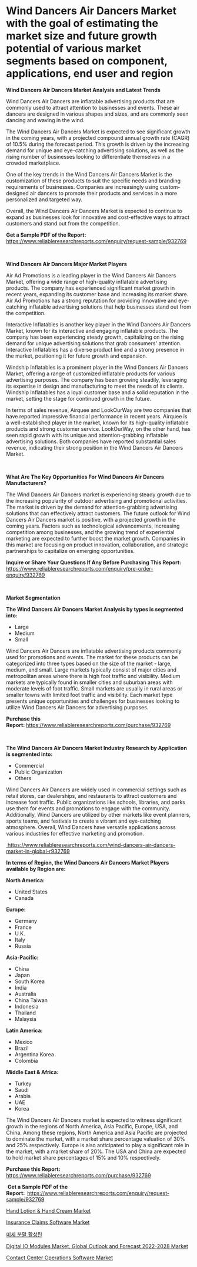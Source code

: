 <p><h1>Wind Dancers Air Dancers Market with the goal of estimating the market size and future growth potential of various market segments based on component, applications, end user and region</h1></p><p><strong>Wind Dancers Air Dancers Market Analysis and Latest Trends</strong></p>
<p><p>Wind Dancers Air Dancers are inflatable advertising products that are commonly used to attract attention to businesses and events. These air dancers are designed in various shapes and sizes, and are commonly seen dancing and waving in the wind.</p><p>The Wind Dancers Air Dancers Market is expected to see significant growth in the coming years, with a projected compound annual growth rate (CAGR) of 10.5% during the forecast period. This growth is driven by the increasing demand for unique and eye-catching advertising solutions, as well as the rising number of businesses looking to differentiate themselves in a crowded marketplace.</p><p>One of the key trends in the Wind Dancers Air Dancers Market is the customization of these products to suit the specific needs and branding requirements of businesses. Companies are increasingly using custom-designed air dancers to promote their products and services in a more personalized and targeted way.</p><p>Overall, the Wind Dancers Air Dancers Market is expected to continue to expand as businesses look for innovative and cost-effective ways to attract customers and stand out from the competition.</p></p>
<p><strong>Get a Sample PDF of the Report:&nbsp;</strong> <a href="https://www.reliableresearchreports.com/enquiry/request-sample/932769">https://www.reliableresearchreports.com/enquiry/request-sample/932769</a></p>
<p>&nbsp;</p>
<p><strong>Wind Dancers Air Dancers Major Market Players</strong></p>
<p><p>Air Ad Promotions is a leading player in the Wind Dancers Air Dancers Market, offering a wide range of high-quality inflatable advertising products. The company has experienced significant market growth in recent years, expanding its customer base and increasing its market share. Air Ad Promotions has a strong reputation for providing innovative and eye-catching inflatable advertising solutions that help businesses stand out from the competition.</p><p>Interactive Inflatables is another key player in the Wind Dancers Air Dancers Market, known for its interactive and engaging inflatable products. The company has been experiencing steady growth, capitalizing on the rising demand for unique advertising solutions that grab consumers' attention. Interactive Inflatables has a diverse product line and a strong presence in the market, positioning it for future growth and expansion.</p><p>Windship Inflatables is a prominent player in the Wind Dancers Air Dancers Market, offering a range of customized inflatable products for various advertising purposes. The company has been growing steadily, leveraging its expertise in design and manufacturing to meet the needs of its clients. Windship Inflatables has a loyal customer base and a solid reputation in the market, setting the stage for continued growth in the future.</p><p>In terms of sales revenue, Airquee and LookOurWay are two companies that have reported impressive financial performance in recent years. Airquee is a well-established player in the market, known for its high-quality inflatable products and strong customer service. LookOurWay, on the other hand, has seen rapid growth with its unique and attention-grabbing inflatable advertising solutions. Both companies have reported substantial sales revenue, indicating their strong position in the Wind Dancers Air Dancers Market.</p></p>
<p>&nbsp;</p>
<p><strong>What Are The Key Opportunities For Wind Dancers Air Dancers Manufacturers?</strong></p>
<p><p>The Wind Dancers Air Dancers market is experiencing steady growth due to the increasing popularity of outdoor advertising and promotional activities. The market is driven by the demand for attention-grabbing advertising solutions that can effectively attract customers. The future outlook for Wind Dancers Air Dancers market is positive, with a projected growth in the coming years. Factors such as technological advancements, increasing competition among businesses, and the growing trend of experiential marketing are expected to further boost the market growth. Companies in this market are focusing on product innovation, collaboration, and strategic partnerships to capitalize on emerging opportunities.</p></p>
<p><strong>Inquire or Share Your Questions If Any Before Purchasing This Report:</strong> <a href="https://www.reliableresearchreports.com/enquiry/pre-order-enquiry/932769">https://www.reliableresearchreports.com/enquiry/pre-order-enquiry/932769</a></p>
<p>&nbsp;</p>
<p><strong>Market Segmentation</strong></p>
<p><strong>The Wind Dancers Air Dancers Market Analysis by types is segmented into:</strong></p>
<p><ul><li>Large</li><li>Medium</li><li>Small</li></ul></p>
<p><p>Wind Dancers Air Dancers are inflatable advertising products commonly used for promotions and events. The market for these products can be categorized into three types based on the size of the market - large, medium, and small. Large markets typically consist of major cities and metropolitan areas where there is high foot traffic and visibility. Medium markets are typically found in smaller cities and suburban areas with moderate levels of foot traffic. Small markets are usually in rural areas or smaller towns with limited foot traffic and visibility. Each market type presents unique opportunities and challenges for businesses looking to utilize Wind Dancers Air Dancers for advertising purposes.</p></p>
<p><strong>Purchase this Report:&nbsp;</strong><a href="https://www.reliableresearchreports.com/purchase/932769">https://www.reliableresearchreports.com/purchase/932769</a></p>
<p>&nbsp;</p>
<p><strong>The Wind Dancers Air Dancers Market Industry Research by Application is segmented into:</strong></p>
<p><ul><li>Commercial</li><li>Public Organization</li><li>Others</li></ul></p>
<p><p>Wind Dancers Air Dancers are widely used in commercial settings such as retail stores, car dealerships, and restaurants to attract customers and increase foot traffic. Public organizations like schools, libraries, and parks use them for events and promotions to engage with the community. Additionally, Wind Dancers are utilized by other markets like event planners, sports teams, and festivals to create a vibrant and eye-catching atmosphere. Overall, Wind Dancers have versatile applications across various industries for effective marketing and promotion.</p></p>
<p><a href="https://www.reliableresearchreports.com/wind-dancers-air-dancers-market-in-global-r932769">&nbsp;https://www.reliableresearchreports.com/wind-dancers-air-dancers-market-in-global-r932769</a></p>
<p><strong>In terms of Region, the Wind Dancers Air Dancers Market Players available by Region are:</strong></p>
<p>
    <p> <strong> North America: </strong>
        <ul>
            <li>United States</li>
            <li>Canada</li>
        </ul>
        </p> 
    <p> <strong> Europe: </strong>
        <ul>
            <li>Germany</li>
            <li>France</li>
            <li>U.K.</li>
            <li>Italy</li>
            <li>Russia</li>
        </ul>
        </p> 
    <p> <strong> Asia-Pacific: </strong>
        <ul>
            <li>China</li>
            <li>Japan</li>
            <li>South Korea</li>
            <li>India</li>
            <li>Australia</li>
            <li>China Taiwan</li>
            <li>Indonesia</li>
            <li>Thailand</li>
            <li>Malaysia</li>
        </ul>
        </p> 
    <p> <strong> Latin America: </strong>
        <ul>
            <li>Mexico</li>
            <li>Brazil</li>
            <li>Argentina Korea</li>
            <li>Colombia</li>
        </ul>
        </p> 
    <p> <strong> Middle East & Africa: </strong>
        <ul>
            <li>Turkey</li>
            <li>Saudi</li>
            <li>Arabia</li>
            <li>UAE</li>
            <li>Korea</li>
        </ul>
    </p>
    </p>
<p><p>The Wind Dancers Air Dancers market is expected to witness significant growth in the regions of North America, Asia Pacific, Europe, USA, and China. Among these regions, North America and Asia Pacific are projected to dominate the market, with a market share percentage valuation of 30% and 25% respectively. Europe is also anticipated to play a significant role in the market, with a market share of 20%. The USA and China are expected to hold market share percentages of 15% and 10% respectively.</p></p>
<p><strong>Purchase this Report: </strong><a href="https://www.reliableresearchreports.com/purchase/932769">https://www.reliableresearchreports.com/purchase/932769</a></p>
<p>&nbsp;<strong>Get a Sample PDF of the Report:&nbsp;&nbsp;</strong><a href="https://www.reliableresearchreports.com/enquiry/request-sample/932769">https://www.reliableresearchreports.com/enquiry/request-sample/932769</a></p>
<p><strong></strong></p>
<p><p><a href="https://github.com/guneycigdem35/Market-Research-Report-List-4/blob/main/hand-lotion-hand-cream-market.md">Hand Lotion & Hand Cream Market</a></p><p><a href="https://medium.com/@alanernser/insights-into-the-insurance-claims-software-market-size-which-is-expanding-with-a-11-2-a45b1a4458ed">Insurance Claims Software Market</a></p><p><a href="https://github.com/mdmazharulnwr786/Market-Research-Report-List-2/blob/main/8641037108141.md">미세 분말 활성탄</a></p><p><a href="https://issuu.com/reportprime-2/docs/digital-io-modules-market-global-ou_afafa02ad54477">Digital IO Modules Market, Global Outlook and Forecast 2022-2028 Market</a></p><p><a href="https://medium.com/@alanernser/global-contact-center-operations-software-market-opportunities-and-forecast-for-period-from-2024-to-757c18b1201e">Contact Center Operations Software Market</a></p></p>